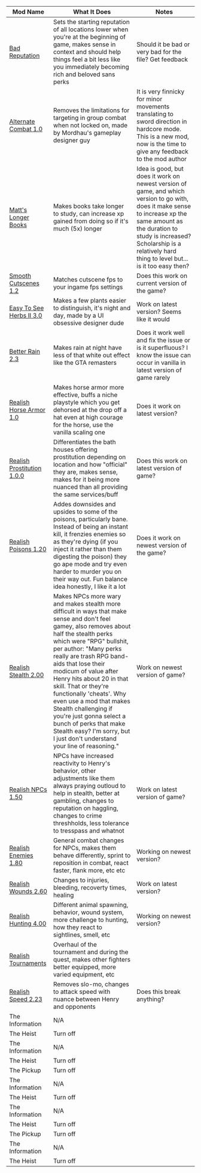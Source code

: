 | Mod Name  | What It Does   | Notes   |
|---|---|---|
|  [Bad Reputation](https://www.nexusmods.com/kingdomcomedeliverance2/mods/1859)| Sets the starting reputation of all locations lower when you're at the beginning of game, makes sense in context and should help things feel a bit less like you immediately becoming rich and beloved sans perks  | Should it be bad or very bad for the file? Get feedback  |  
|  [Alternate Combat 1.0](https://www.nexusmods.com/kingdomcomedeliverance2/mods/2497) | Removes the limitations for targeting in group combat when not locked on, made by Mordhau's gameplay designer guy  | It is very finnicky for minor movements translating to sword direction in hardcore mode. This is a new mod, now is the time to give any feedback to the mod author   | 
| [Matt's Longer Books](https://www.nexusmods.com/kingdomcomedeliverance2/mods/866)  | Makes books take longer to study, can increase xp gained from doing so if it's much (5x) longer  | Idea is good, but does it work on newest version of game, and which version to go with, does it make sense to increase xp the same amount as the duration to study is increased? Scholarship is a relatively hard thing to level but... is it too easy then? | 
|  [Smooth Cutscenes 1.2](https://www.nexusmods.com/kingdomcomedeliverance2/mods/425) | Matches cutscene fps to your ingame fps settings  | Does this work on current version of the game?  |  
|  [Easy To See Herbs II 3.0](https://www.nexusmods.com/kingdomcomedeliverance2/mods/457) | Makes a few plants easier to distinguish, it's night and day, made by a UI obsessive designer dude  |  Work on latest version? Seems like it would  | 
| [Better Rain 2.3](https://www.nexusmods.com/kingdomcomedeliverance2/mods/1711)  | Makes rain at night have less of that white out effect like the GTA remasters  | Does it work well and fix the issue or is it superfluous? I know the issue can occur in vanilla in latest version of game rarely | 
|  [Realish Horse Armor 1.0](https://www.nexusmods.com/kingdomcomedeliverance2/mods/1449) | Makes horse armor more effective, buffs a niche playstyle which you get dehorsed at the drop off a hat even at high courage for the horse, use the vanilla scaling one  |  Does it work on latest version? |  
|  [Realish Prostitution 1.0.0](https://www.nexusmods.com/kingdomcomedeliverance2/mods/2290) | Differentiates the bath houses offering prostitution depending on location and how "official" they are, makes sense, makes for it being more nuanced than all providing the same services/buff  |  Does this work on latest version of game?  | 
| [Realish Poisons 1.20](https://www.nexusmods.com/kingdomcomedeliverance2/mods/1830)  | Addes downsides and upsides to some of the poisons, particularly bane. Instead of being an instant kill, it frenzies enemies so as they're dying (if you inject it rather than them digesting the poison) they go ape mode and try even harder to murder you on their way out. Fun balance idea honestly, I like it a lot |  Does it work on newest version of the game? | 
|  [Realish Stealth 2.00](https://www.nexusmods.com/kingdomcomedeliverance2/mods/1970) | Makes NPCs more wary and makes stealth more difficult in ways that make sense and don't feel gamey, also removes about half the stealth perks which were "RPG" bullshit, per author: "Many perks really are trash RPG band-aids that lose their modicum of value after Henry hits about 20 in that skill. That or they're functionally 'cheats'. Why even use a mod that makes Stealth challenging if you're just gonna select a bunch of perks that make Stealth easy? I'm sorry, but I just don't understand your line of reasoning."  | Work on newest version of game?  |  
|  [Realish NPCs 1.50](https://www.nexusmods.com/kingdomcomedeliverance2/mods/1778) | NPCs have increased reactivity to Henry's behavior, other adjustments like them always praying outloud to help in stealth, better at gambling, changes to reputation on haggling, changes to crime threshholds, less tolerance to tresspass and whatnot  |  Work on latest version of game?  | 
| [Realish Enemies 1.80](https://www.nexusmods.com/kingdomcomedeliverance2/mods/1631)  | General combat changes for NPCs, makes them behave differently, sprint to reposition in combat, react faster, flank more, etc etc  |  Working on newest version? | 
|  [Realish Wounds 2.60](https://www.nexusmods.com/kingdomcomedeliverance2/mods/1393) | Changes to injuries, bleeding, recoverty times, healing  |  Work on latest version? |  
|  [Realish Hunting 4.00](https://www.nexusmods.com/kingdomcomedeliverance2/mods/1593) | Different animal spawning, behavior, wound system, more challenge to hunting, how they react to sightlines, smell, etc  |  Working on newest version?  | 
| [Realish Tournaments ](https://www.nexusmods.com/kingdomcomedeliverance2/mods/2062)  | Overhaul of the tournament and during the quest, makes other fighters better equipped, more varied equipment, etc |   | 
|  [Realish Speed 2.23](https://www.nexusmods.com/kingdomcomedeliverance2/mods/1432) | Removes slo-mo, changes to attack speed with nuance between Henry and opponents  | Does this break anything?  |  
|  The Information | N/A  |    | 
| The Heist  | Turn off |   | 
|  The Information | N/A  |    | 
| The Heist  | Turn off |   | 
|  The Pickup | Turn off  |   |  
|  The Information | N/A  |    | 
| The Heist  | Turn off |   | 
|  The Information | N/A  |    | 
| The Heist  | Turn off |   | 
|  The Pickup | Turn off  |   |  
|  The Information | N/A  |    | 
| The Heist  | Turn off |   | 
